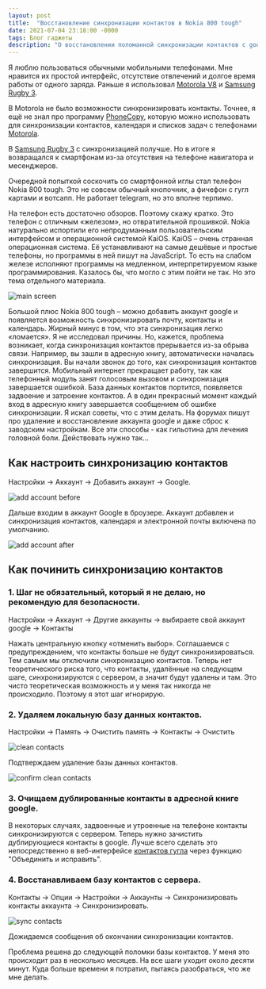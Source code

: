 ```yaml
---
layout: post
title:  "Восстановление синхронизации контактов в Nokia 800 tough"
date: 2021-07-04 23:18:00 -0000
tags: Блог гаджеты
description: "О восстановлении поломанной синхронизации контактов с google в телефоне Nokia 800 tough."
---
```


Я люблю пользоваться обычными мобильными телефонами. Мне нравится их простой интерфейс, отсутствие отвлечений и долгое время работы от одного заряда. Раньше я использовал [Motorola V8](/blog/2014/nosmartphone-life) и [Samsung Rugby 3](/blog/2017/samsung-rugby3).

В Motorola не было возможности синхронизировать контакты. Точнее, я ещё не знал про программу [PhoneCopy](https://www.phonecopy.com/ru/), которую можно использовать для синхронизации контактов, календаря и списков задач с телефонами [Motorola](https://www.phonecopy.com/ru/phones/view/motorola_v3). 

В [Samsung Rugby 3](https://www.gsmarena.com/samsung_a997_rugby_iii-5146.php) с синхронизацией получше. Но в итоге я возвращался к смартфонам из-за отсутствия на телефоне навигатора и месенджеров. 

Очередной попыткой соскочить со смартфонной иглы стал телефон Nokia 800 tough. Это не совсем обычный кнопочник, а фичефон с гугл картами и вотсапп. Не работает telegram, но это вполне терпимо. 

На телефон есть достаточно обзоров. Поэтому скажу кратко. Это телефон с отличным «железом», но отвратительной прошивкой. Nokia натурально испортили его непродуманным пользовательским интерфейсом и операционной системой KaiOS. KaiOS – очень странная операционная система. Её устанавливают на самые дешёвые и простые телефоны, но программы в ней пишут на JavaScript. То есть на слабом железе исполняют программы на медленном, интерпретируемом языке программирования. Казалось бы, что могло с этим пойти не так. Но это тема отдельного материала.

![main screen](https://res.cloudinary.com/dlqc5rp9l/image/upload/v1625402559/blog/nokia800/Nokia-home_by7qu5.png)

Большой плюс Nokia 800 tough – можно добавить аккаунт google и появляется возможность синхронизировать почту, контакты и календарь. Жирный минус в том, что эта синхронизация легко «ломается». Я не исследовал причины. Но, кажется, проблема возникает, когда синхронизация контактов прерывается из-за обрыва связи. Например, вы зашли в адресную книгу, автоматически началась синхронизация. Вы начали звонок до того, как синхронизация контактов завершится. Мобильный интернет прекращает работу, так как телефонный модуль занят голосовым вызовом и синхронизация завершается ошибкой. База данных контактов портится, появляется задвоение и затроение контактов. А в один прекрасный момент каждый вход в адресную книгу завершается сообщением об ошибке синхронизации. Я искал советы, что с этим делать. На форумах пишут про удаление и восстановление аккаунта google и даже сброс к заводским настройкам. Все эти способы - как гильотина для лечения головной боли. Действовать нужно так...

## Как настроить синхронизацию контактов

Настройки → Аккаунт → Добавить аккаунт → Google.

![add account before](https://res.cloudinary.com/dlqc5rp9l/image/upload/v1625402558/blog/nokia800/Nokia-add-account-before_o4uqlo.png) 

Дальше входим в аккаунт Google в броузере. Аккаунт добавлен и синхронизация контактов, календаря и электронной почты включена по умолчанию.

![add account after](https://res.cloudinary.com/dlqc5rp9l/image/upload/v1625402559/blog/nokia800/Nokia-add-account_bkw9zy.png)

## Как починить синхронизацию контактов

### 1. Шаг не обязательный, который я не делаю, но рекомендую для безопасности.

Настройки → Аккаунт → Другие аккаунты → выбираете свой аккаунт google → Контакты 

Нажать центральную кнопку «отменить выбор». Соглашаемся с предупреждением, что контакты больше не будут синхронизироваться. Тем самым мы отключили синхронизацию контактов. Теперь нет теоретического риска того, что контакты, удалённые на следующем шаге, синхронизируются с сервером, а значит будут удалены и там. Это чисто теоретическая возможность и у меня так никогда не происходило. Поэтому я этот шаг игнорирую. 

### 2. Удаляем локальную базу данных контактов. 

Настройки → Память → Очистить память → Контакты → Очистить

![clean contacts](https://res.cloudinary.com/dlqc5rp9l/image/upload/v1625402558/blog/nokia800/Nokia-clean-before_e3drwb.png)

Подтверждаем удаление базы данных контактов.

![confirm clean contacts](https://res.cloudinary.com/dlqc5rp9l/image/upload/v1625402559/blog/nokia800/Nokia-clean-accept_ajb28n.png)

### 3. Очищаем дублированные контакты в адресной книге google. 

В некоторых случаях, задвоенные и утроенные на телефоне контакты синхронизируются с сервером. Теперь нужно зачистить дублирующиеся контакты в google. Лучше всего сделать это непосредственно в веб-интерфейсе [контактов гугла](https://contacts.google.com) через функцию "Объединить и исправить".

### 4. Восстанавливаем базу контактов с сервера.

Контакты → Опции → Настройки → Аккаунты → Синхронизировать контакты аккаунта → Синхронизировать.

![sync contacts](https://res.cloudinary.com/dlqc5rp9l/image/upload/v1625402559/blog/nokia800/Nokia-sync-account_ok0c0z.png)

Дожидаемся сообщения об окончании синхронизации контактов.

Проблема решена до следующей поломки базы контактов. У меня это происходит раз в несколько месяцев. На все шаги уходит около десяти минут. Куда больше времени я потратил, пытаясь разобраться, что же мне делать. 
